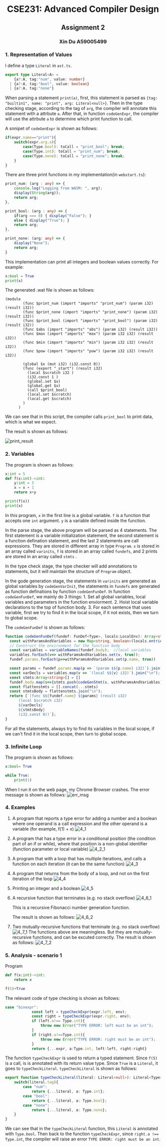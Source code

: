 <center> <h1>CSE231: Advanced Compiler Design</h1> </center>
<center> <h2>Assignment 2</h2> </center>
<center> <h3>Xin Du   A59005499</h3> </center>

### 1. Representation of Values
I define a type `Literal` in `ast.ts`.

```Typescript
export type Literal<A> = 
    {a?:A, tag:"num", value: number}
  | {a?:A, tag:"bool", value: boolean}
  | {a?:A, tag:"none"}
```

When parsing a statement `print(a)`, first, this statement is parsed as `{tag: "builtin1", name: "print", arg: Literal<null>}`. Then in the type checking stage, according to the tag of `arg`, the compiler will annotate this statement with a attrbute `a`. After that, in function `codeGenExpr`, the compiler will use the attrbute `a` to determine  which print function to call.

A snnipet of `codeGenExpr` is shown as follows:
```Typescript
if(expr.name=="print"){
    switch(expr.arg.a){
        case(Type.bool): toCall = "print_bool"; break;
        case(Type.int): toCall = "print_num"; break;
        case(Type.none): toCall = "print_none"; break;
    }
}
```

There are three print functions in my implementation(in `webstart.ts`):

```Typescript
print_num: (arg : any) => {
    console.log("Logging from WASM: ", arg);
    display(String(arg));
    return arg;
},

print_bool: (arg : any) => {
    if(arg === 0) { display("False"); }
    else { display("True"); }
    return arg;
},

print_none: (arg: any) => {
    display("None");
    return arg;
}
```
This implementation can print all integers and boolean values correctly. For example:

```Python
x:bool = True
print(x)
```

The generated .wat file is shown as follows:
```wasm
(module
        (func $print_num (import "imports" "print_num") (param i32) (result i32))
        (func $print_none (import "imports" "print_none") (param i32) (result i32))
        (func $print_bool (import "imports" "print_bool") (param i32) (result i32))
        (func $abs (import "imports" "abs") (param i32) (result i32))
        (func $max (import "imports" "max") (param i32 i32) (result i32))
        (func $min (import "imports" "min") (param i32 i32) (result i32))
        (func $pow (import "imports" "pow") (param i32 i32) (result i32))
        
        (global $x (mut i32) (i32.const 0))
        (func (export "_start") (result i32)
          (local $scratch i32 )
          (i32.const 1 )
          (global.set $x)
          (global.get $x)
          (call $print_bool)
          (local.set $scratch)
          (local.get $scratch)
        )
      )
```

We can see that in this script, the compiler calls `print_bool` to print data, which is what we expect.

The result is shown as follows:

![print_result](./img/1.png)

### 2. Variables

The program is shown as follows:
```Python
x:int = 5
def f(x:int)->int:
    y:int = 5
    x = x + 1
    return x+y

print(f(x))
print(x)
```

In this program, `x` in the first line is a global variable. `f` is a function that accepts one `int` argument. `y` is a variable defined inside the function. 

In the parse stage, the above program will be parsed as 4 statements. The first statement is a variable initialization statement, the second statement is a function defination statement, and the last 2 statements are call expressions. They are stored in different array in  type `Program`. `x` is stored in an array called `varinits`, `f` is stored in an array called `fundefs`, and 2 prints are stored in an array called `stmts` .

In the type check stage, the type checker will add annotations to statements, but it will maintain the structure of `Program` object. 

In the gode generation stage, the statements in `varinits` are generated as global variables by `codeGenVarInit`, the statements in `fundefs` are generated as function definations by function `codeGenFunDef`. In function `codeGenFunDef`, we mainly do 3 things:
    1. Set all global variables, local variables and parameters in the function enviorment.
    2. Hoist local variable declarations to the top of function body.
    3. For each sentence that uses variable, first we try to find it in the local scope, if it not exists, then we turn to global scope. 

The `codeGenFunDef` is shown as follows:

```Typescript
function codeGenFunDef(fundef: FunDef<Type>, locals:LocalEnv): Array<string>{
  const withParamsAndVariables = new Map<string, boolean>(locals.entries());
  // Construct the environment for the function body
  const variables = variableNames(fundef.body);  //local variables
  variables.forEach(v=> withParamsAndVariables.set(v, true));
  fundef.params.forEach(p=>withParamsAndVariables.set(p.name, true))

  const params = fundef.params.map(p => `(param $${p.name} i32)`).join(" ");
  const varDecls = variables.map(v => `(local $${v} i32)`).join("\n");
  const stmts:Array<string>[] = []
  fundef.body.map(s=>{stmts.push(codeGenStmt(s, withParamsAndVariables))});
  const flattenstmts = [].concat(...stmts)
  const stmtsBody = flattenstmts.join("\n");
  return [`(func $${fundef.name} ${params} (result i32)
      (local $scratch i32)
      ${varDecls}
      ${stmtsBody}
      (i32.const 0))`];
}
```

For all the statements, always try to find its variables in the local scope, if we can't find it in the local scope, then turn to global scope.

### 3. Infinite Loop
The program is shown as follows:
```Python
x:bool= True

while True:
    print(1)
```

When I run it on the web page, my Chrome Browser crashes. The error message is shown as follows:
![err_msg](./img/err_msg.png)

### 4. Examples

1. A program that reports a type error for adding a number and a boolean where one operand is a call expression and the other operand is a variable (for example, f(1) + x)
![4_1](./img/4_1.png)

2. A program that has a type error in a conditional position (the condition part of an if or while), where that position is a non-global identifier (function parameter or local variable)
![4_2_1](./img/4_2_1.png)

3. A program that with a loop that has multiple iterations, and calls a function on each iteration (it can be the same function)
![4_3](./img/4_3.png)
4. A program that returns from the body of a loop, and not on the first iteration of the loop
![4_4](./img/4_4.png)

5. Printing an integer and a boolean
![4_5](./img/4_5.png)
6. A recursive function that terminates (e.g. no stack overflow)
![4_6_1](./img/4_6_1.png)

    This is a recursive Fibonacci number generation function.

    The result is shown as follows:
![4_6_2](./img/4_6_2.png)

7. Two mutually-recursive functions that terminate (e.g. no stack overflow)
![4_7_1](./img/4_7_1.png)
The functions above are meaningless. But they are mutually-recursive functions, and can be excuted correctly. The result is shown as follows:
![4_7_2](./img/4_7_2.png)


### 5. Analysis - scenario 1
Program

```Python
def f(x:int)->int:
    return x

f(5)+True
```

The relevant code of type checking is shown as follows:
```Typescript
case "binexpr":
            const left = typeCheckExpr(expr.left, env);
            const right = typeCheckExpr(expr.right, env);
            if (left.a!== Type.int){
                throw new Error("TYPE ERROR: left must be an int");
            }
            if (right.a!==Type.int){
                throw new Error("TYPE ERROR: right must be an int");
            }
            return {...expr, a:Type.int, left:left, right:right}
```

The function `typeCheckExpr` is used to return a typed statement. Since `f(5)` is a call, is is annotated with its return value type. Since `True` is a `Literal`, it goes to `typeCheckLiteral`. `typeCheckLiteral` is shown as follows:

```Typescript
export function typeCheckLiteral(literal: Literal<null>): Literal<Type>{
    switch(literal.tag){
        case "num":
            return {...literal, a: Type.int};
        case "bool":
            return {...literal, a: Type.bool};    
        case "none":
            return {...literal, a: Type.none};
    }
}
```

We can see that in the `typeCheckLiteral` function, this `Literal` is annotated with `Type.bool`. Then back to the function `typeCheckExpr`, since `right.a !== Type.int`, the compiler will raise an error `TYPE ERROR: right must be an int`.